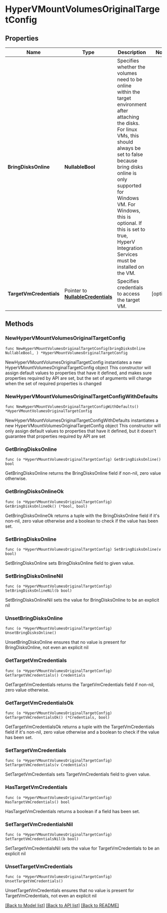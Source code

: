# HyperVMountVolumesOriginalTargetConfig

## Properties

Name | Type | Description | Notes
------------ | ------------- | ------------- | -------------
**BringDisksOnline** | **NullableBool** | Specifies whether the volumes need to be online within the target environment after attaching the disks. For linux VMs, this should always be set to false because bring disks online is only supported for Windows VM. For Windows, this is optional. If this is set to true, HyperV Integration Services must be installed on the VM. | 
**TargetVmCredentials** | Pointer to [**NullableCredentials**](Credentials.md) | Specifies credentials to access the target VM. | [optional] 

## Methods

### NewHyperVMountVolumesOriginalTargetConfig

`func NewHyperVMountVolumesOriginalTargetConfig(bringDisksOnline NullableBool, ) *HyperVMountVolumesOriginalTargetConfig`

NewHyperVMountVolumesOriginalTargetConfig instantiates a new HyperVMountVolumesOriginalTargetConfig object
This constructor will assign default values to properties that have it defined,
and makes sure properties required by API are set, but the set of arguments
will change when the set of required properties is changed

### NewHyperVMountVolumesOriginalTargetConfigWithDefaults

`func NewHyperVMountVolumesOriginalTargetConfigWithDefaults() *HyperVMountVolumesOriginalTargetConfig`

NewHyperVMountVolumesOriginalTargetConfigWithDefaults instantiates a new HyperVMountVolumesOriginalTargetConfig object
This constructor will only assign default values to properties that have it defined,
but it doesn't guarantee that properties required by API are set

### GetBringDisksOnline

`func (o *HyperVMountVolumesOriginalTargetConfig) GetBringDisksOnline() bool`

GetBringDisksOnline returns the BringDisksOnline field if non-nil, zero value otherwise.

### GetBringDisksOnlineOk

`func (o *HyperVMountVolumesOriginalTargetConfig) GetBringDisksOnlineOk() (*bool, bool)`

GetBringDisksOnlineOk returns a tuple with the BringDisksOnline field if it's non-nil, zero value otherwise
and a boolean to check if the value has been set.

### SetBringDisksOnline

`func (o *HyperVMountVolumesOriginalTargetConfig) SetBringDisksOnline(v bool)`

SetBringDisksOnline sets BringDisksOnline field to given value.


### SetBringDisksOnlineNil

`func (o *HyperVMountVolumesOriginalTargetConfig) SetBringDisksOnlineNil(b bool)`

 SetBringDisksOnlineNil sets the value for BringDisksOnline to be an explicit nil

### UnsetBringDisksOnline
`func (o *HyperVMountVolumesOriginalTargetConfig) UnsetBringDisksOnline()`

UnsetBringDisksOnline ensures that no value is present for BringDisksOnline, not even an explicit nil
### GetTargetVmCredentials

`func (o *HyperVMountVolumesOriginalTargetConfig) GetTargetVmCredentials() Credentials`

GetTargetVmCredentials returns the TargetVmCredentials field if non-nil, zero value otherwise.

### GetTargetVmCredentialsOk

`func (o *HyperVMountVolumesOriginalTargetConfig) GetTargetVmCredentialsOk() (*Credentials, bool)`

GetTargetVmCredentialsOk returns a tuple with the TargetVmCredentials field if it's non-nil, zero value otherwise
and a boolean to check if the value has been set.

### SetTargetVmCredentials

`func (o *HyperVMountVolumesOriginalTargetConfig) SetTargetVmCredentials(v Credentials)`

SetTargetVmCredentials sets TargetVmCredentials field to given value.

### HasTargetVmCredentials

`func (o *HyperVMountVolumesOriginalTargetConfig) HasTargetVmCredentials() bool`

HasTargetVmCredentials returns a boolean if a field has been set.

### SetTargetVmCredentialsNil

`func (o *HyperVMountVolumesOriginalTargetConfig) SetTargetVmCredentialsNil(b bool)`

 SetTargetVmCredentialsNil sets the value for TargetVmCredentials to be an explicit nil

### UnsetTargetVmCredentials
`func (o *HyperVMountVolumesOriginalTargetConfig) UnsetTargetVmCredentials()`

UnsetTargetVmCredentials ensures that no value is present for TargetVmCredentials, not even an explicit nil

[[Back to Model list]](../README.md#documentation-for-models) [[Back to API list]](../README.md#documentation-for-api-endpoints) [[Back to README]](../README.md)


